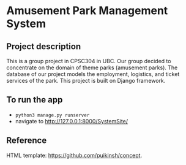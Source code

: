 # Amusement Park Management System

## Project description

This is a group project in CPSC304 in UBC. Our group decided to concentrate on the domain of theme parks (amusement parks). The database of our project models the employment, logistics, and ticket services of the park. This project is built on Django framework.

## To run the app
- `python3 manage.py runserver`
- navigate to http://127.0.0.1:8000/SystemSite/

## Reference

HTML template: https://github.com/puikinsh/concept.


